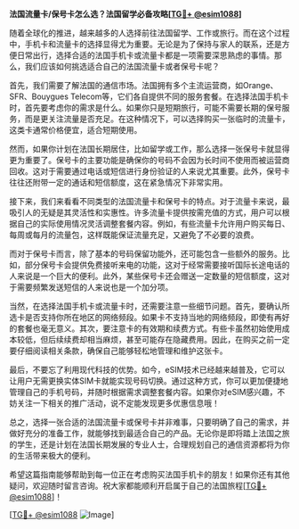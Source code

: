 **法国流量卡/保号卡怎么选？法国留学必备攻略[[TG💪+ @esim1088](https://t.me/s/esim1088)]**

随着全球化的推进，越来越多的人选择前往法国留学、工作或旅行。而在这个过程中，手机卡和流量卡的选择显得尤为重要。无论是为了保持与家人的联系，还是方便日常出行，选择合适的法国手机卡或流量卡都是一项需要深思熟虑的事情。那么，我们应该如何挑选适合自己的法国流量卡或者保号卡呢？

首先，我们需要了解法国的通信市场。法国拥有多个主流运营商，如Orange、SFR、Bouygues Telecom等，它们各自提供不同的服务套餐。在选择法国手机卡时，首先要考虑你的需求是什么。如果你只是短期旅行，可能不需要长期的保号服务，而是更关注流量是否充足。在这种情况下，可以选择购买一张临时的流量卡，这类卡通常价格便宜，适合短期使用。

然而，如果你计划在法国长期居住，比如留学或工作，那么选择一张保号卡就显得更为重要了。保号卡的主要功能是确保你的号码不会因为长时间不使用而被运营商回收。这对于需要通过电话或短信进行身份验证的人来说尤其重要。此外，保号卡往往还附带一定的通话和短信额度，这在紧急情况下非常实用。

接下来，我们来看看不同类型的法国流量卡和保号卡的特点。对于流量卡来说，最吸引人的无疑是其灵活性和实惠性。许多流量卡提供按需充值的方式，用户可以根据自己的实际使用情况灵活调整套餐内容。例如，有些流量卡允许用户购买每日、每周或每月的流量包，这样既能保证流量充足，又避免了不必要的浪费。

而对于保号卡而言，除了基本的号码保留功能外，还可能包含一些额外的服务。比如，部分保号卡会提供免费接听来电的功能，这对于经常需要接听国际长途电话的人来说是一个巨大的便利。此外，某些保号卡还会赠送一定数量的短信额度，这对于需要频繁发送短信的人来说也是一个加分项。

当然，在选择法国手机卡或流量卡时，还需要注意一些细节问题。首先，要确认所选卡是否支持你所在地区的网络频段。如果卡不支持当地的网络频段，即使有再好的套餐也毫无意义。其次，要注意卡的有效期和续费方式。有些卡虽然初始使用成本较低，但后续续费却相当麻烦，甚至可能存在隐藏费用。因此，在购买之前一定要仔细阅读相关条款，确保自己能够轻松地管理和维护这张卡。

最后，不要忘了利用现代科技的优势。如今，eSIM技术已经越来越普及，它可以让用户无需更换实体SIM卡就能实现号码切换。通过这种方式，你可以更加便捷地管理自己的手机号码，并随时根据需求调整套餐内容。如果你对eSIM感兴趣，不妨关注一下相关的推广活动，说不定能发现更多优惠信息哦！

总之，选择一张合适的法国流量卡或保号卡并非难事，只要明确了自己的需求，并做好充分的准备工作，就能够找到最适合自己的产品。无论你是即将踏上法国之旅的学生，还是计划在法国长期发展的专业人士，合理规划自己的通信资源都将为你的生活带来极大的便利。

希望这篇指南能够帮助到每一位正在考虑购买法国手机卡的朋友！如果你还有其他疑问，欢迎随时留言咨询。祝大家都能顺利开启属于自己的法国旅程[[TG💪+ @esim1088](https://t.me/s/esim1088)]！

[[TG💪+ @esim1088](https://t.me/s/esim1088) ![Image](https://i.postimg.cc/4NQfJmqS/Snipaste-2025-05-13-00-14-12.png)]
